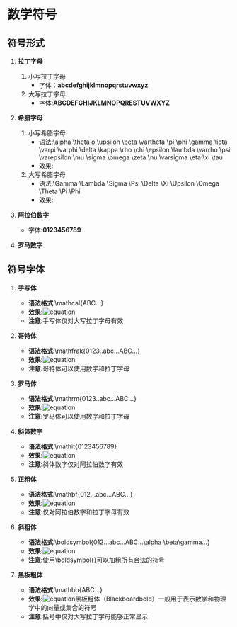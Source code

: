 # 数学符号 #

## 符号形式 ##
1. **拉丁字母**
	1. 小写拉丁字母
		+ 字体：**abcdefghijklmnopqrstuvwxyz**
	2. 大写拉丁字母
		+ 字体:**ABCDEFGHIJKLMNOPQRESTUVWXYZ**

2. **希腊字母**
	1. 小写希腊字母
		+ 语法:\alpha \theta o \upsilon \beta \vartheta \pi \phi \gamma \iota \varpi \varphi \delta \kappa \rho \chi \epsilon \lambda \varrho \psi \varepsilon \mu \sigma \omega \zeta \nu \varsigma \eta \xi \tau
		+ 效果: 
	2. 大写希腊字母
		+ 语法:\Gamma \Lambda \Sigma \Psi \Delta \Xi \Upsilon \Omega \Theta \Pi \Phi
		+ 效果:

3. **阿拉伯数字**
	+ 字体:**0123456789**
	
4. **罗马数字**   

## 符号字体 ##
1. **手写体**
	+ **语法格式**:\mathcal{ABC...}
	+ **效果**:![equation](http://latex.codecogs.com/gif.latex?\mathcal{ABC})
	+ **注意**:手写体仅对大写拉丁字母有效

2. **哥特体**
	+ **语法格式**:\mathfrak{0123..abc...ABC...}
	+ **效果**:![equation](http://latex.codecogs.com/gif.latex?\mathfrak{0123abcABC})
	+ **注意**:哥特体可以使用数字和拉丁字母

3. **罗马体**
	+ **语法格式**:\mathrm{0123..abc...ABC...}
	+ **效果**:![equation](http://latex.codecogs.com/gif.latex?\mathrm{0123abcABC})
	+ **注意**:罗马体可以使用数字和拉丁字母

4. **斜体数字**
	+ **语法格式**:\mathit{0123456789}
	+ **效果**:![equation](http://latex.codecogs.com/gif.latex?\mathit{0123456789})
	+ **注意**:斜体数字仅对阿拉伯数字有效

5. **正粗体**
	+ **语法格式**:\mathbf{012...abc...ABC...}
	+ **效果**:![equation](http://latex.codecogs.com/gif.latex?\mathbf{012abcABC})
	+ **注意**:仅对阿拉伯数字和拉丁字母有效

6. **斜粗体**
	+ **语法格式**:\boldsymbol{012…abc…ABC…\alpha \beta\gamma…}
	+ **效果**:![equation](http://latex.codecogs.com/gif.latex?\boldsymbol{012abcABC\alpha\beta\gamma})
	+ **注意**:使用\boldsymbol{}可以加粗所有合法的符号

7. **黑板粗体**
	+ **语法格式**:\mathbb{ABC...}
	+ **效果**:![equation](http://latex.codecogs.com/gif.latex?\mathb{ABCED})黑板粗体（Blackboardbold）一般用于表示数学和物理学中的向量或集合的符号
	+ **注意**:括号中仅对大写拉丁字母能够正常显示